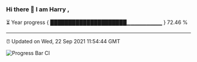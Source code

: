 ### Hi there 👋 I am Harry , 

⏳ Year progress { █████████████████████▁▁▁▁▁▁▁▁▁ } 72.46 %

---

⏰ Updated on Wed, 22 Sep 2021 11:54:44 GMT

![Progress Bar CI](https://github.com/duykhang68/duykhang68/workflows/Progress%20Bar%20CI/badge.svg)
